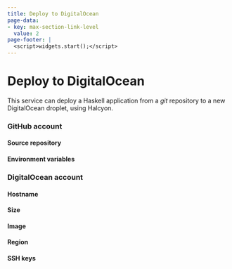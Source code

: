 ```yaml
---
title: Deploy to DigitalOcean
page-data:
- key: max-section-link-level
  value: 2
page-footer: |
  <script>widgets.start();</script>
---
```



Deploy to DigitalOcean
======================

This service can deploy a Haskell application from a _git_ repository to a new DigitalOcean droplet, using Halcyon.


### GitHub account

<div id="github-account-widget" class="widget"></div>


#### Source repository

<div id="github-source-widget" class="widget"></div>
<div id="github-source-legend" class="full"></div>


#### Environment variables

<div id="github-vars-widget" class="widget"></div>


### DigitalOcean account

<div id="digitalocean-account-widget" class="widget"></div>


#### Hostname

<div id="digitalocean-hostname-widget" class="widget"></div>


#### Size

<div id="digitalocean-size-widget" class="widget"></div>
<div id="digitalocean-size-legend" class="full"></div>


#### Image

<div id="digitalocean-image-widget" class="widget"></div>


#### Region

<div id="digitalocean-region-widget" class="widget"></div>


#### SSH keys

<div id="digitalocean-keys-widget" class="widget"></div>


<div id="deploy-widget" class="widget"></div>
